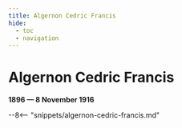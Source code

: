 ```yaml
---
title: Algernon Cedric Francis
hide:
  - toc
  - navigation 
---
```


# Algernon Cedric Francis

**1896 — 8 November 1916**

--8<-- "snippets/algernon-cedric-francis.md"
